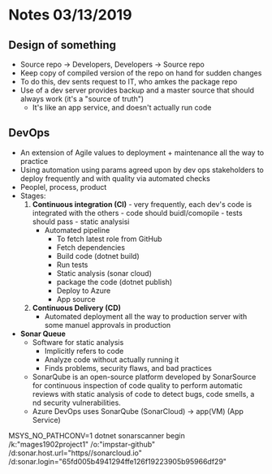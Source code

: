 # Notes 03/13/2019

## Design of something
- Source repo -> Developers, Developers -> Source repo
- Keep copy of compiled version of the repo on hand for sudden changes
- To do this, dev sents request to IT, who amkes the package repo
- Use of a dev server provides backup and a master source that should always work (it's a "source of truth")
    - It's like an app service, and doesn't actually run code

## DevOps
- An extension of Agile values to deployment + maintenance all the way to practice
- Using automation using params agreed upon by dev ops stakeholders to deploy frequently and with quality via automated checks
- Peoplel, process, product
- Stages:
    1. **Continuous integration (CI)**
            - very frequently, each dev's code is integrated with the others
            - code should buidl/comopile
            - tests should pass
            - static analysisi
        - Automated pipeline
            - To fetch latest role from GitHub
            - Fetch dependencies
            - Build code (dotnet build)
            - Run tests
            - Static analysis (sonar cloud)
            - package the code (dotnet publish)
            - Deploy to Azure
            - App source
    2. **Continuous Delivery (CD)**
        - Automated deployment all the way to production server with some manuel approvals in production
- **Sonar Queue**
    - Software for static analysis
        - Implicitly refers to code
        - Analyze code without actually running it
        - Finds problems, security flaws, and bad practices
    - SonarQube is an open-source platform developed by SonarSource for continuous inspection of code quality to perform automatic reviews with static analysis of code to detect bugs, code smells, a nd security vulnerabilities.
    - Azure DevOps uses SonarQube (SonarCloud) -> app(VM) (App Service)

MSYS_NO_PATHCONV=1 dotnet sonarscanner begin /k:"mages1902project1" /o:"impstar-github" /d:sonar.host.url="https//sonarcloud.io" /d:sonar.login="65fd005b4941294ffe126f19223905b95966df29"
